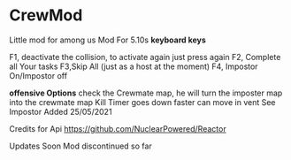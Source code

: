# CrewMod
Little mod for among us
Mod For 5.10s
**keyboard keys**

F1, deactivate the collision, to activate again just press again
F2, Complete all Your tasks
F3,Skip All (just as a host at the moment)
F4, Impostor On/Impostor off

**offensive Options**
check the Crewmate map, he will turn the imposter map into the crewmate map
Kill Timer goes down faster
can move in vent
See Impostor Added 25/05/2021

Credits for Api https://github.com/NuclearPowered/Reactor

Updates Soon
Mod discontinued so far
